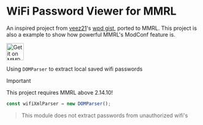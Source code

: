 # WiFi Password Viewer for MMRL

An inspired project from [veez21](https://github.com/veez21)'s [wpd gist](https://gist.github.com/veez21/4f2541d271809864411e3ffbbe8e3df9), ported to MMRL.
This project is also a example to show how powerful MMRL's ModConf feature is.

<a href="https://mmrl.dergoogler.com/?module=mmrl_wpd"><img height="45px" alt="Get it on MMRL" src="https://raw.githubusercontent.com/DerGoogler/MMRL/master/www/assets/MMRL-Badge.svg"></a>

Using `DOMParser` to extract local saved wifi passwords

> [!IMPORTANT]
> This project requires MMRL above 2.14.10!

```js
const wifiXmlParser = new DOMParser();
```

> This module does not extract passwords from unauthorized wifi's

